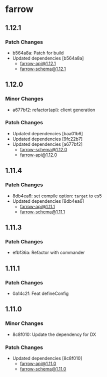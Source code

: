 # farrow

## 1.12.1

### Patch Changes

- b564a8a: Patch for build
- Updated dependencies [b564a8a]
  - farrow-api@1.12.1
  - farrow-schema@1.12.1

## 1.12.0

### Minor Changes

- a677bf2: refactor(api): client generation

### Patch Changes

- Updated dependencies [baa01b6]
- Updated dependencies [9fc22b7]
- Updated dependencies [a677bf2]
  - farrow-schema@1.12.0
  - farrow-api@1.12.0

## 1.11.4

### Patch Changes

- 8db4ea6: set compile option: `target` to es5
- Updated dependencies [8db4ea6]
  - farrow-api@1.11.1
  - farrow-schema@1.11.1

## 1.11.3

### Patch Changes

- efbf36a: Refactor with commander

## 1.11.1

### Patch Changes

- 0a14c2f: Feat defineConfig

## 1.11.0

### Minor Changes

- 8c8f010: Update the dependency for DX

### Patch Changes

- Updated dependencies [8c8f010]
  - farrow-api@1.11.0
  - farrow-schema@1.11.0
